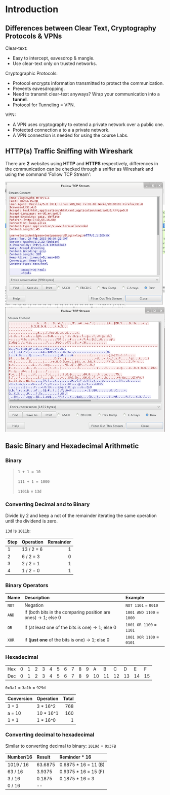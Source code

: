 # Introduction

## Differences between Clear Text, Cryptography Protocols & VPNs

Clear-text:

* Easy to intercept, eavesdrop & mangle.
* Use clear-text only on trusted networks.

Cryptographic Protocols:

* Protocol encrypts information transmitted to protect the communication.
* Prevents eavesdropping.
* Need to transmit clear-text anyways? Wrap your communication into a **tunnel**.
* Protocol for Tunneling = VPN.

VPN:

* A VPN uses cryptography to extend a private network over a public one.
* Protected connection a to a a private network.
* A VPN connection is needed for using the course Labs.

## HTTP\(s\) Traffic Sniffing with Wireshark

There are **2** websites using **HTTP** and **HTTPS** respectively, differences in the communication can be checked through a sniffer as Wireshark and using the command 'Follow TCP Stream':

![](../../../.gitbook/assets/http.png) ![](../../../.gitbook/assets/https.png)

## Basic Binary and Hexadecimal Arithmetic

### Binary

> `1 + 1 = 10`
>
> `111 + 1 = 1000`
>
> `1101b` = `13d`

### **Converting Decimal and to Binary**

Divide by 2 and keep a not of the remainder iterating the same operation until the dividend is zero.

`13d` is `1011b`:

| Step | Operation | Remainder |
| :--- | :--- | ---: |
| 1 | 13 / 2 = 6 | 1 |
| 2 | 6 / 2 = 3 | 0 |
| 3 | 2 / 2 = 1 | 1 |
| 4 | 1 / 2 = 0 | 1 |

### **Binary Operators**

| Name | Description | Example |
| :--- | :--- | :--- |
| `NOT` | Negation | `NOT 1101` = `0010` |
| `AND` | if \(both bits in the comparing position are ones\) -&gt; 1; else 0 | `1001 AND 1100` = `1000` |
| `OR` | if \(at least one of the bits is one\) -&gt; 1; else 0 | `1001 OR 1100` = `1101` |
| `XOR` | if \(**just one** of the bits is one\) -&gt; 1; else 0 | `1001 XOR 1100` = `0101` |

### Hexadecimal

|  |  |  |  |  |  |  |  |  |  |  |  |  |  |  |  |  |
| :--- | :--- | :--- | :--- | :--- | :--- | :--- | :--- | :--- | :--- | :--- | :--- | :--- | :--- | :--- | :--- | :--- |
| Hex | 0 | 1 | 2 | 3 | 4 | 5 | 6 | 7 | 8 | 9 | A | B | C | D | E | F |
| Dec | 0 | 1 | 2 | 3 | 4 | 5 | 6 | 7 | 8 | 9 | 10 | 11 | 12 | 13 | 14 | 15 |

`0x3a1` = `3a1h` = `929d`

| Conversion | Operation | Total |
| :--- | :--- | ---: |
| 3 = 3 | 3 \* 16^2 | 768 |
| a = 10 | 10 \* 16^1 | 160 |
| 1 = 1 | 1 \* 16^0 | 1 |

### **Converting decimal to hexadecimal**

Similar to converting decimal to binary: `1019d` = `0x3FB`

| Number/16 | Result | Reminder \* 16 |
| :--- | :--- | :--- |
| 1019 / 16 | 63.6875 | 0.6875 \* 16 = 11 \(B\) |
| 63 / 16 | 3.9375 | 0.9375 \* 16 = 15 \(F\) |
| 3 / 16 | 0.1875 | 0.1875 \* 16 = 3 |
| 0 / 16 | -- |  |

